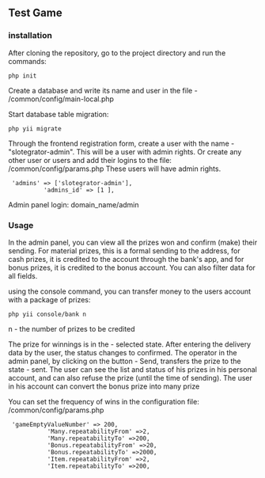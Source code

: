 <h2>Test Game</h2>

<h3>installation</h3>
<p>After cloning the repository, go to the project directory and run the commands: </p>
<code>php init</code>
<p>Create a database and write its name and user in the file - /common/config/main-local.php</p>
<p>Start database table migration:</p>
<code>php yii migrate</code>

<p>Through the frontend registration form, create a user with the name - "slotegrator-admin". This will be a user with admin rights. Or create any other user or users and add their logins to the file: /common/config/params.php These users will have admin rights.</p>
<code> 'admins' => ['slotegrator-admin'],
          'admins_id' => [1 ],</code>
<p>
Admin panel login: domain_name/admin
</p>

<h3>Usage</h3>
<p>In the admin panel, you can view all the prizes won and confirm (make) their sending.
For material prizes, this is a formal sending to the address, for cash prizes, it is credited to the account through the bank's app, and for bonus prizes, it is credited to the bonus account.
 You can also filter data for all fields.</p>

<p>using the console command, you can transfer money to the users account with a package of prizes:</p>
<code>php yii console/bank n</code>
<p>n - the number of prizes to be credited</p>
<p>The prize for winnings is in the - selected state. After entering the delivery data by the user, the status changes to confirmed. The operator in the admin panel, by clicking on the button - Send, transfers the prize to the state - sent. The user can see the list and status of his prizes in his personal account, and can also refuse the prize (until the time of sending).
The user in his account can convert the bonus prize into many prize</p>

<p>You can set the frequency of wins in the configuration file: /common/config/params.php</p>
<code> 'gameEmptyValueNumber' => 200,
           'Many.repeatabilityFrom' =>2,
           'Many.repeatabilityTo' =>200,
           'Bonus.repeatabilityFrom' =>20,
           'Bonus.repeatabilityTo' =>2000,
           'Item.repeatabilityFrom' =>2,
           'Item.repeatabilityTo' =>200,</code>



